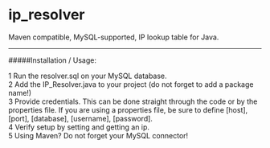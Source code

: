 # ip_resolver
Maven compatible, MySQL-supported, IP lookup table for Java.

---

#####Installation / Usage:

1 Run the resolver.sql on your MySQL database.  
2 Add the IP_Resolver.java to your project (do not forget to add a package name!)  
3 Provide credentials. This can be done straight through the code or by the properties file. If you are using a properties file, be sure to define [host], [port], [database], [username], [password].  
4 Verify setup by setting and getting an ip.  
5 Using Maven? Do not forget your MySQL connector!
